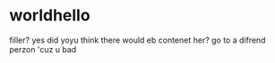# worldhello
filler? yes
did yoyu think there would eb contenet her?
go to a difrend perzon 'cuz u bad

